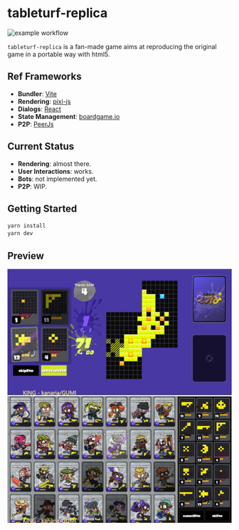 # tableturf-replica

![example workflow](https://github.com/xlnx/tableturf-replica/actions/workflows/cicd.yml/badge.svg)

`tableturf-replica` is a fan-made game aims at reproducing the original game in a portable way with html5.

## Ref Frameworks

* **Bundler**: [Vite](https://vitejs.dev/)
* **Rendering**: [pixi-js](https://pixijs.com/)
* **Dialogs**: [React](https://reactjs.org/)
* **State Management**: [boardgame.io](https://boardgame.io/)
* **P2P**: [PeerJs](https://peerjs.com/)

## Current Status

* **Rendering**: almost there.
* **User Interactions**: works.
* **Bots**: not implemented yet.
* **P2P**: WIP.

## Getting Started

```bash
yarn install
yarn dev
```

## Preview

![](docs/page1.png)
![](docs/page2.png)
